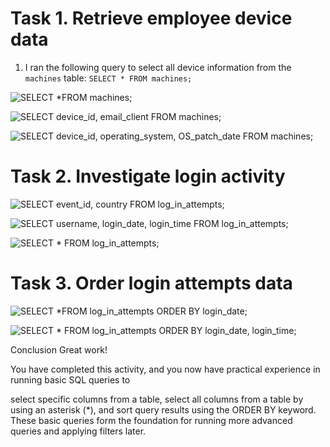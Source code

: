 # Task 1. Retrieve employee device data

1. I ran the following query to select all device information from the `machines` table:
`SELECT *
FROM machines;`

![SELECT *FROM machines;](https://github.com/user-attachments/assets/09c6a044-6597-407f-bb97-be9c872fcf15)

![SELECT device_id, email_client FROM machines;](https://github.com/user-attachments/assets/655f3aee-abce-4da6-a6cc-2b0eaf5619ee)

![SELECT device_id, operating_system, OS_patch_date FROM machines;](https://github.com/user-attachments/assets/cbb3e057-2f27-4a1c-aa6b-ff8348fb703c)


# Task 2. Investigate login activity

![SELECT event_id, country FROM log_in_attempts;](https://github.com/user-attachments/assets/fa836e99-0f07-4fcd-8ab4-715a4a2bec90)

![SELECT username, login_date, login_time FROM log_in_attempts;](https://github.com/user-attachments/assets/9741b178-297f-4e3e-826b-2c157a8bedd7)

![SELECT * FROM log_in_attempts;](https://github.com/user-attachments/assets/4e0e1314-24fa-41f0-a9d0-c69c4586444d)

# Task 3. Order login attempts data

![SELECT *FROM log_in_attempts ORDER BY login_date;](https://github.com/user-attachments/assets/0c340b2e-7611-4fdc-9264-36dc1662a232)

![SELECT * FROM log_in_attempts ORDER BY login_date, login_time;](https://github.com/user-attachments/assets/6769d740-ea7d-4ed5-bb09-a8e745fce02e)

Conclusion
Great work!

You have completed this activity, and you now have practical experience in running basic SQL queries to

select specific columns from a table,
select all columns from a table by using an asterisk (*), and
sort query results using the ORDER BY keyword.
These basic queries form the foundation for running more advanced queries and applying filters later.
